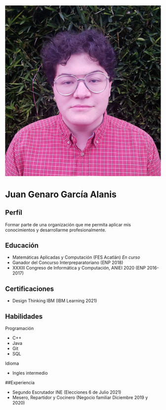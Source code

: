 <div align = "left">

![foto](Genaro.jpg) 

</div>

# Juan Genaro García Alanis

## Perfíl
Formar parte de una organización que me permita aplicar mis conocimientos y desarrollarme profesionalmente.
## Educación 
- Matemáticas Aplicadas y Computación (FES Acatlán) *En curso*
- Ganador del Concurso Interpreparatoriano (ENP 2018)
- XXXIII Congreso de Informática y Computación, ANIEI 2020 (ENP 2016-2017)
## Certificaciones
- Design Thinking IBM (IBM Learning 2021)
## Habilidades
Programación
- C++
- Java
- Git
- SQL

Idioma

- Ingles intermedio

##Experiencia 
- Segundo Escrutador INE (Elecciones 6 de Julio 2021)
- Mesero, Repartidor y Cocinero (Negocio familiar Diciembre 2019 y 2020)